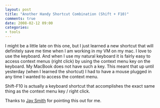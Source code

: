 ```yaml
---
layout: post
title: "Another Handy Shortcut Combination (Shift + F10)"
comments: true
date: 2008-02-12 09:00
categories:
- tools
---
```


I might be a little late on this one, but I just learned a new shortcut that will definitely save me time when I am working in my VM on my mac. I love to use the keyboard. And when I use my natural keyboard it is fairly easy to access context menus (right click) by using the context menu key on the keyboard. My MacBook does not have such a key. This meant that up until yesterday (when I learned the shortcut) I had to have a mouse plugged in any time I wanted to access the context menu.

Shift-F10 is actually a keyboard shortcut that accomplishes the exact same thing as the context menu key / right click.

Thanks to [Jay Smith](http://jaysmith.us/) for pointing this out for me.

 




